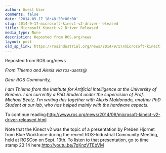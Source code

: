 ```yaml
---
author: Guest User
comments: false
date: '2014-09-17 18:48:20+00:00'
slug: 2014-9-17-microsoft-kinect-v2-driver-released
title: Microsoft Kinect v2 Driver Released
media_type: None
description: Reposted from ROS.org/news
layout: post
old_sp_link: https://rosindustrial.org/news/2014/9/17/microsoft-kinect-v2-driver-released
---
```


Reposted from ROS.org/news

*From Thiemo and Alexis via ros-users@*

*Dear ROS Community,*

*I am Thiemo from the Institute for Artificial Intelligence at the University of Bremen. I am currently a PhD Student under the supervision of Prof. Michael Beetz. I'm writing this together with Alexis Maldonado, another PhD Student at our lab, who has helped mainly with the hardware aspects.*

To continue reading:<http://www.ros.org/news/2014/09/microsoft-kinect-v2-driver-released.html>

Note that the Kinect v2 was the topic of a presentation by Preben Hjornet from Blue Workforce during the recent ROS-Industrial Community Meeting, held at ROSCon on Sept. 13th. To listen to that presentation, go to time stamp 23:14 here:<http://youtu.be/7gKnzVTEbVM>


